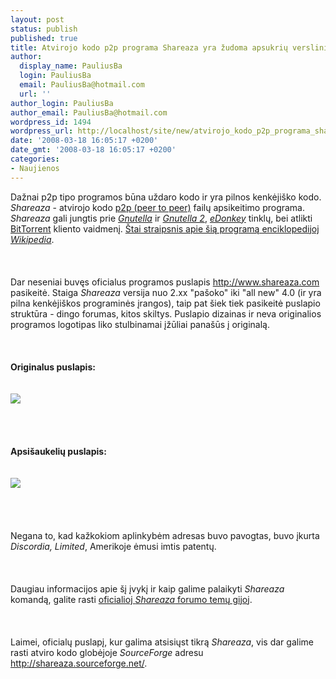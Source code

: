 ```yaml
---
layout: post
status: publish
published: true
title: Atvirojo kodo p2p programa Shareaza yra žudoma apsukrių verslininkų. Lėtai.
author:
  display_name: PauliusBa
  login: PauliusBa
  email: PauliusBa@hotmail.com
  url: ''
author_login: PauliusBa
author_email: PauliusBa@hotmail.com
wordpress_id: 1494
wordpress_url: http://localhost/site/new/atvirojo_kodo_p2p_programa_shareaza_yra_zudoma_apsukriu_verslininku_letai/
date: '2008-03-18 16:05:17 +0200'
date_gmt: '2008-03-18 16:05:17 +0200'
categories:
- Naujienos
---
```

<p>Dažnai p2p tipo programos būna uždaro kodo ir yra pilnos kenkėjiško kodo. <i>Shareaza</i> - atvirojo kodo <a class="ns" href="http://en.wikipedia.org/wiki/Peer_to_peer">p2p (peer to peer)</a> failų apsikeitimo programa. <i>Shareaza</i> gali jungtis prie <i><a class="ns" href="http://en.wikipedia.org/wiki/Gnutella">Gnutella</a></i> ir <i><a class="ns" href="http://en.wikipedia.org/wiki/Gnutella#Gnutella2">Gnutella 2</a></i>, <i><a class="ns" href="http://en.wikipedia.org/wiki/EDonkey_network">eDonkey</a></i> tinklų, bei atlikti <a class="ns" href="http://en.wikipedia.org/wiki/BitTorrent_%28protocol%29">BitTorrent</a> kliento vaidmenį. <a class="ns" href="http://en.wikipedia.org/wiki/Shareaza">Štai straipsnis apie šią programą enciklopedijoj <i>Wikipedia</i></a>.<br />
<br><br />
<br>Dar neseniai buvęs oficialus programos puslapis <a class="ns" href="http://www.shareaza.com">http://www.shareaza.com</a> pasikeitė. Staiga <i>Shareaza</i> versija nuo 2.xx &quot;pašoko&quot; iki &quot;all new&quot; 4.0 (ir yra pilna kenkėjiškos programinės įrangos), taip pat šiek tiek pasikeitė puslapio struktūra - dingo forumas, kitos skiltys. Puslapio dizainas ir neva originalios programos logotipas liko stulbinamai įžūliai panašūs į originalą.<br />
<br><br />
<br><b>Originalus puslapis:</b><br />
<br><br><img src="http://www.technews.lt/upl/Failai/capture20d97.jpg"><br><br />
<br><br />
<br><b>Apsišaukelių puslapis:</b><br />
<br><br><img src="http://www.technews.lt/upl/Failai/capture6fde8.jpg"><br><br />
<br><br />
<br>Negana to, kad kažkokiom aplinkybėm adresas buvo pavogtas, buvo įkurta <i>Discordia, Limited</i>, Amerikoje ėmusi imtis patentų.<br />
<br><br />
<br>Daugiau informacijos apie šį įvykį ir kaip galime palaikyti <i>Shareaza</i> komandą, galite rasti <a class="ns" href="http://www.shareazasecurity.be/forum/forum46.html">oficialioj <i>Shareaza</i> forumo temų gijoj</a>.<br />
<br><br />
<br>Laimei, oficialų puslapį, kur galima atsisiųst tikrą <i>Shareaza</i>, vis dar galime rasti atviro kodo globėjoje <i>SourceForge</i> adresu <a class="ns" href="http://shareaza.sourceforge.net/">http://shareaza.sourceforge.net/</a>.</p>
